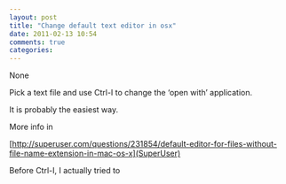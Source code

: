 ```yaml
---
layout: post
title: "Change default text editor in osx"
date: 2011-02-13 10:54
comments: true
categories: 
---
```


None


Pick a text file and use Ctrl-I to change the ‘open with’ application.


It is probably the easiest way.


More info in 

[http://superuser.com/questions/231854/default-editor-for-files-without-file-name-extension-in-mac-os-x](SuperUser)


Before Ctrl-I, I actually tried to 

